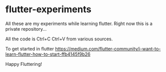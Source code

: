 # flutter-experiments

All these are my experiments while learning flutter. Right now this is a private repository...

All the code is Ctrl+C Ctrl+V from various sources.

To get started in flutter
https://medium.com/flutter-community/i-want-to-learn-flutter-how-to-start-ffb4145f9b26

Happy Fluttering!
